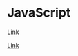 # JavaScript

[Link](https://onlink.github.io#blank=https://coderbyte.com/solution/First%20Reverse)

[Link](git.io/link#blank=https://coderbyte.com/solution/First%20Reverse)
